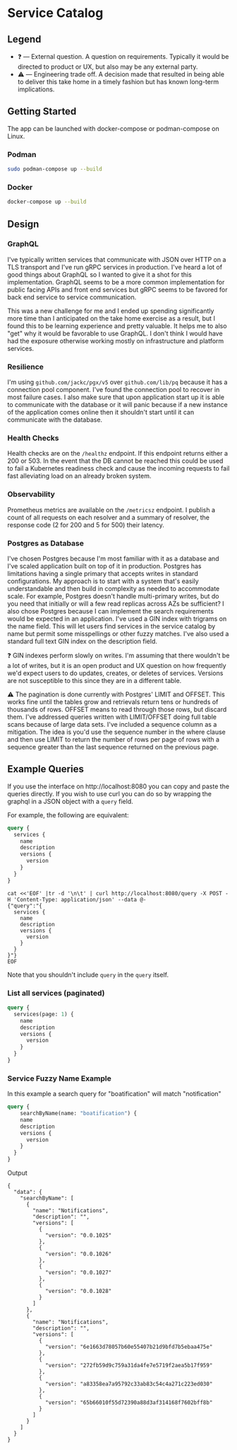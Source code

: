 # Service Catalog

## Legend

* ❓ — External question. A question on requirements. Typically it would be directed to product or UX, but also may be any external party.
* ⚠️  — Engineering trade off. A decision made that resulted in being able to deliver this take home in a timely fashion but has known long-term implications.

## Getting Started

The app can be launched with docker-compose or podman-compose on Linux.

### Podman

```sh
sudo podman-compose up --build
```

### Docker

```sh
docker-compose up --build
```

## Design

### GraphQL

I've typically written services that communicate with JSON over HTTP on a TLS transport and I've run gRPC services in production. I've heard a lot of good things about GraphQL so I wanted to give it a shot for this implementation. GraphQL seems to be a more common implementation for public facing APIs and front end services but gRPC seems to be favored for back end service to service communication.

This was a new challenge for me and I ended up spending significantly more time than I anticipated on the take home exercise as a result, but I found this to be learning experience and pretty valuable. It helps me to also "get" why it would be favorable to use GraphQL. I don't think I would have had the exposure otherwise working mostly on infrastructure and platform services.

### Resilience

I'm using `github.com/jackc/pgx/v5` over `github.com/lib/pq` because it has a connection pool component. I've found the connection pool to recover in most failure cases. I also make sure that upon application start up it is able to communicate with the database or it will panic because if a new instance of the application comes online then it shouldn't start until it can communicate with the database.

### Health Checks

Health checks are on the `/healthz` endpoint. If this endpoint returns either a 200 or 503. In the event that the DB cannot be reached this could be used to fail a Kubernetes readiness check and cause the incoming requests to fail fast alleviating load on an already broken system.

### Observability

Prometheus metrics are available on the `/metricsz` endpoint. I publish a count of all requests on each resolver and a summary of resolver, the response code (2 for 200 and 5 for 500) their latency.

### Postgres as Database

I've chosen Postgres because I'm most familiar with it as a database and I've scaled application built on top of it in production. Postgres has limitations having a single primary that accepts writes in standard configurations. My approach is to start with a system that's easily understandable and then build in complexity as needed to accommodate scale. For example, Postgres doesn't handle multi-primary writes, but do you need that initially or will a few read replicas across AZs be sufficient?
I also chose Postgres because I can implement the search requirements would be expected in an application. I've used a GIN index with trigrams on the name field. This will let users find services in the service catalog by name but permit some misspellings or other fuzzy matches. I've also used a standard full text GIN index on the description field.

❓ GIN indexes perform slowly on writes. I'm assuming that there wouldn't be a lot of writes, but it is an open product and UX question on how frequently we'd expect users to do updates, creates, or deletes of services. Versions are not susceptible to this since they are in a different table.

⚠️ The pagination is done currently with Postgres' LIMIT and OFFSET. This works fine until the tables grow and retrievals return tens or hundreds of thousands of rows. OFFSET means to read through those rows, but discard them. I've addressed queries written with LIMIT/OFFSET doing full table scans because of large data sets. I've included a sequence column as a mitigation. The idea is you'd use the sequence number in the where clause and then use LIMIT to return the number of rows per page of rows with a sequence greater than the last sequence returned on the previous page.

## Example Queries

If you use the interface on http://localhost:8080 you can copy and paste the queries directly. If you wish to use curl you can do so by wrapping the graphql in a JSON object with a `query` field.

For example, the following are equivalent:

```graphql
query {
  services {
    name
    description
    versions {
      version
    }
  }
}
```

```shell
cat <<'EOF' |tr -d '\n\t' | curl http://localhost:8080/query -X POST -H 'Content-Type: application/json' --data @-
{"query":"{
  services {
    name
    description
    versions {
      version
    }
  }
}"}
EOF
```

Note that you shouldn't include `query` in the `query` itself.

### List all services (paginated)

```graphql
query {
  services(page: 1) {
    name
    description
    versions {
      version
    }
  }
}
```

### Service Fuzzy Name Example

In this example a search query for "boatification" will match "notification"

```graphql
query {
    searchByName(name: "boatification") {
    name
    description
    versions {
      version
    }
  }
}
```

Output

```
{
  "data": {
    "searchByName": [
      {
        "name": "Notifications",
        "description": "",
        "versions": [
          {
            "version": "0.0.1025"
          },
          {
            "version": "0.0.1026"
          },
          {
            "version": "0.0.1027"
          },
          {
            "version": "0.0.1028"
          }
        ]
      },
      {
        "name": "Notifications",
        "description": "",
        "versions": [
          {
            "version": "6e1663d78057b60e55407b21d9bfd7b5ebaa475e"
          },
          {
            "version": "272fb59d9c759a31da4fe7e5719f2aea5b17f959"
          },
          {
            "version": "a83358ea7a95792c33ab83c54c4a271c223ed030"
          },
          {
            "version": "65b66010f55d72390a88d3af314168f7602bff8b"
          }
        ]
      }
    ]
  }
}
```
